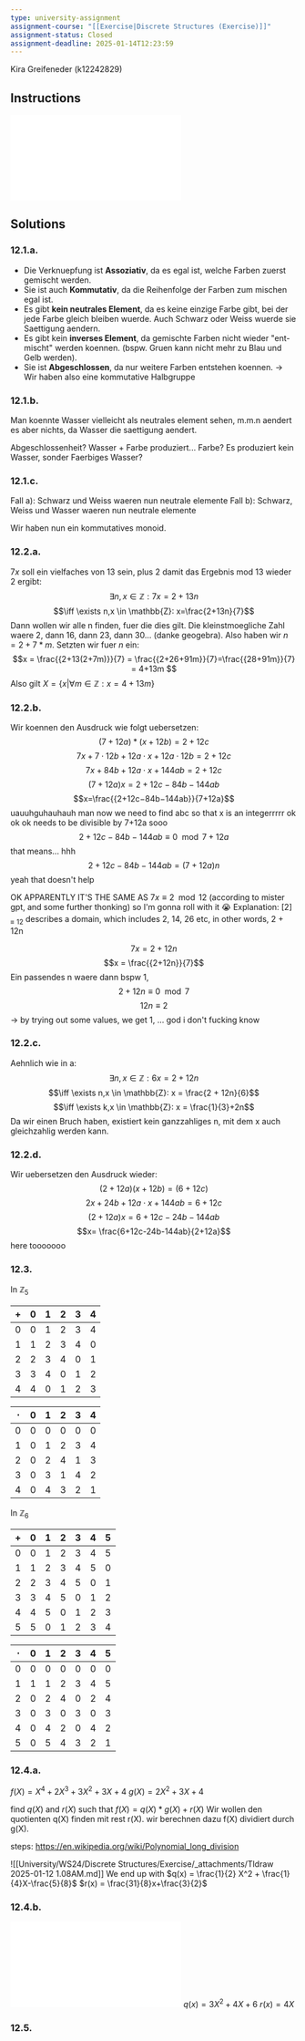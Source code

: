 ```yaml
---
type: university-assignment
assignment-course: "[[Exercise|Discrete Structures (Exercise)]]"
assignment-status: Closed
assignment-deadline: 2025-01-14T12:23:59
---
```

 Kira Greifeneder (k12242829)
## Instructions
![](_attachments/blatt12.pdf)

## Solutions
### 12.1.a.
- Die Verknuepfung ist **Assoziativ**, da es egal ist, welche Farben zuerst gemischt werden.
- Sie ist auch **Kommutativ**, da die Reihenfolge der Farben zum mischen egal ist.
- Es gibt **kein neutrales Element**, da es keine einzige Farbe gibt, bei der jede Farbe gleich bleiben wuerde. Auch Schwarz oder Weiss wuerde sie Saettigung aendern.
- Es gibt kein **inverses Element**, da gemischte Farben nicht wieder "ent-mischt" werden koennen. (bspw. Gruen kann nicht mehr zu Blau und Gelb werden).
- Sie ist **Abgeschlossen**, da nur weitere Farben entstehen koennen.
-> Wir haben also eine kommutative Halbgruppe
### 12.1.b.
Man koennte Wasser vielleicht als neutrales element sehen, m.m.n aendert es aber nichts, da Wasser die saettigung aendert. 

Abgeschlossenheit? Wasser + Farbe produziert... Farbe? Es produziert kein Wasser, sonder Faerbiges Wasser?
### 12.1.c.
Fall a): Schwarz und Weiss waeren nun neutrale elemente
Fall b): Schwarz, Weiss und Wasser waeren nun neutrale elemente

Wir haben nun ein kommutatives monoid.
### 12.2.a.
$7x$ soll ein vielfaches von 13 sein, plus 2 damit das Ergebnis mod 13 wieder 2 ergibt:
$$\exists n,x \in \mathbb{Z}: 7x=2+13n$$
$$\iff \exists n,x \in \mathbb{Z}: x=\frac{2+13n}{7}$$
Dann wollen wir alle n finden, fuer die dies gilt. Die kleinstmoegliche Zahl waere 2, dann 16, dann 23, dann 30... (danke geogebra). Also haben wir $n = 2+7*m$. Setzten wir fuer $n$ ein:
$$x = \frac{{2+13(2+7m)}}{7} = \frac{{2+26+91m}}{7}=\frac{{28+91m}}{7} = 4+13m $$
Also gilt $X = \{ x | \forall m\in \mathbb{Z}: x = 4+13m\}$
### 12.2.b.
Wir koennen den Ausdruck wie folgt uebersetzen:
$$(7+12a)*(x+12b)=2+12c$$
$$7x+7⋅12b+12a⋅x+12a⋅12b=2+12c$$
$$7x+84b+12a⋅x+144ab=2+12c$$
$$(7+12a)x=2+12c−84b−144ab$$
$$x=\frac{{2+12c−84b−144ab}}{7+12a}​​$$
uauuhguhauhauh man now we need to find abc so that x is an integerrrrr
ok ok ok 
needs to be divisible by 7+12a
sooo
$$2+12c-84b-144ab \equiv 0 \mod{7+12a}$$
that means... hhh
$$2+12c-84b-144ab = (7+12a)n$$
yeah that doesn't help

OK APPARENTLY IT'S THE SAME AS $7x \equiv 2 \mod{12}$ (according to mister gpt, and some further thonking) so I'm gonna roll with it :sob:
Explanation: $[2]_{\equiv 12}$ describes a domain, which includes 2, 14, 26 etc, in other words, 2 + 12n

$$7x = 2 + 12n$$
$$x = \frac{{2+12n}}{7}$$
Ein passendes n waere dann bspw 1, 
$$2+12n \equiv 0 \mod{7}$$
$$12n \equiv 2$$
-> by trying out some values, we get 1, ...
god i don't fucking know

### 12.2.c.
Aehnlich wie in a: 
$$\exists n,x \in \mathbb{Z}: 6x = 2 + 12n$$
$$\iff \exists n,x \in \mathbb{Z}: x = \frac{2 + 12n}{6}$$
$$\iff \exists k,x \in \mathbb{Z}: x = \frac{1}{3}+2n$$
Da wir einen Bruch haben, existiert kein ganzzahliges n, mit dem x auch gleichzahlig werden kann. 
### 12.2.d.
Wir uebersetzen den Ausdruck wieder:
$$(2+12a)(x+12b)=(6+12c)$$
$$2x+24b+12a⋅x+144ab=6+12c$$
$$(2+12a)x=6+12c−24b−144ab$$
$$x= \frac{6+12c-24b-144ab}{2+12a}$$
here tooooooo
### 12.3.
In $\mathbb{Z}_5$

|  +  |  0  |  1  |  2  |  3  |  4  |
| :-: | :-: | :-: | :-: | :-: | :-: |
|  0  |  0  |  1  |  2  |  3  |  4  |
|  1  |  1  |  2  |  3  |  4  |  0  |
|  2  |  2  |  3  |  4  |  0  |  1  |
|  3  |  3  |  4  |  0  |  1  |  2  |
|  4  |  4  |  0  |  1  |  2  |  3  |

| $\cdot$ |  0  |  1  |  2  |  3  |  4  |
| :-----: | :-: | :-: | :-: | :-: | :-: |
|    0    |  0  |  0  |  0  |  0  |  0  |
|    1    |  0  |  1  |  2  |  3  |  4  |
|    2    |  0  |  2  |  4  |  1  |  3  |
|    3    |  0  |  3  |  1  |  4  |  2  |
|    4    |  0  |  4  |  3  |  2  |  1  |
In $\mathbb{Z}_6$

|  +  |  0  |  1  |  2  |  3  |  4  |  5  |
| :-: | :-: | :-: | :-: | :-: | :-: | :-: |
|  0  |  0  |  1  |  2  |  3  |  4  |  5  |
|  1  |  1  |  2  |  3  |  4  |  5  |  0  |
|  2  |  2  |  3  |  4  |  5  |  0  |  1  |
|  3  |  3  |  4  |  5  |  0  |  1  |  2  |
|  4  |  4  |  5  |  0  |  1  |  2  |  3  |
|  5  |  5  |  0  |  1  |  2  |  3  |  4  |

| $\cdot$ |  0  |  1  |  2  |  3  |  4  |  5  |
| :-----: | :-: | :-: | :-: | :-: | :-: | :-: |
|    0    |  0  |  0  |  0  |  0  |  0  |  0  |
|    1    |  1  |  1  |  2  |  3  |  4  |  5  |
|    2    |  0  |  2  |  4  |  0  |  2  |  4  |
|    3    |  0  |  3  |  0  |  3  |  0  |  3  |
|    4    |  0  |  4  |  2  |  0  |  4  |  2  |
|    5    |  0  |  5  |  4  |  3  |  2  |  1  |
### 12.4.a.
$f(X) = X^4 + 2X^3 + 3X^2 + 3X + 4$
$g(X) = 2X^2 + 3X + 4$

find $q(X)$ and $r(X)$ such that $f(X) = q(X) * g(X) + r(X)$
Wir wollen den quotienten q(X) finden mit rest r(X).
wir berechnen dazu f(X) dividiert durch g(X).

steps:
https://en.wikipedia.org/wiki/Polynomial_long_division

![[University/WS24/Discrete Structures/Exercise/_attachments/Tldraw 2025-01-12 1.08AM.md]]
We end up with 
$q(x) = \frac{1}{2} X^2 + \frac{1}{4}X-\frac{5}{8}$
$r(x) = \frac{31}{8}x+\frac{3}{2}$
### 12.4.b.
![Tldraw 2025-01-12 1.42AM](_attachments/Tldraw%202025-01-12%201.42AM.md)
$q(x) = 3X^2 + 4X + 6$
$r(x) = 4X$
### 12.5.